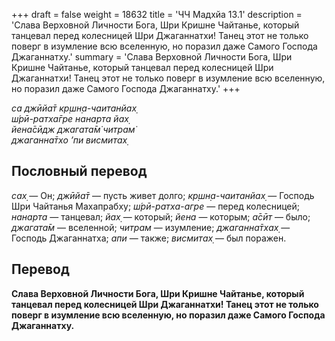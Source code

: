 +++
draft = false
weight = 18632
title = 'ЧЧ Мадхйа 13.1'
description = 'Слава Верховной Личности Бога, Шри Кришне Чайтанье, который танцевал перед колесницей Шри Джаганнатхи! Танец этот не только поверг в изумление всю вселенную, но поразил даже Самого Господа Джаганнатху.'
summary = 'Слава Верховной Личности Бога, Шри Кришне Чайтанье, который танцевал перед колесницей Шри Джаганнатхи! Танец этот не только поверг в изумление всю вселенную, но поразил даже Самого Господа Джаганнатху.'
+++

_са джӣйа̄т кр̣шн̣а-чаитанйах̣  
ш́рӣ-ратха̄гре нанарта йах̣  
йена̄сӣдж джагата̄м̇ читрам̇  
джаганна̄тхо ’пи висмитах̣_

## Пословный перевод

_сах̣_ — Он; _джӣйа̄т_ — пусть живет долго; _кр̣шн̣а_\-_чаитанйах̣_ — Господь Шри Чайтанья Махапрабху; _ш́рӣ_\-_ратха_\-_агре_ — перед колесницей; _нанарта_ — танцевал; _йах̣_ — который; _йена_ — которым; _а̄сӣт_ — было; _джагата̄м_ — вселенной; _читрам_ — изумление; _джаганна̄тхах̣_ — Господь Джаганнатха; _апи_ — также; _висмитах̣_ — был поражен.

## Перевод

**Слава Верховной Личности Бога, Шри Кришне Чайтанье, который танцевал перед колесницей Шри Джаганнатхи! Танец этот не только поверг в изумление всю вселенную, но поразил даже Самого Господа Джаганнатху.**
